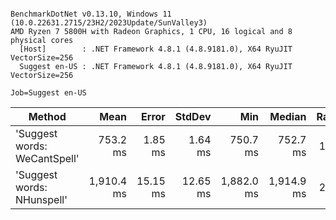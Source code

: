 ```

BenchmarkDotNet v0.13.10, Windows 11 (10.0.22631.2715/23H2/2023Update/SunValley3)
AMD Ryzen 7 5800H with Radeon Graphics, 1 CPU, 16 logical and 8 physical cores
  [Host]        : .NET Framework 4.8.1 (4.8.9181.0), X64 RyuJIT VectorSize=256
  Suggest en-US : .NET Framework 4.8.1 (4.8.9181.0), X64 RyuJIT VectorSize=256

Job=Suggest en-US  

```
| Method                       | Mean       | Error    | StdDev   | Min        | Median     | Ratio | RatioSD |
|----------------------------- |-----------:|---------:|---------:|-----------:|-----------:|------:|--------:|
| &#39;Suggest words: WeCantSpell&#39; |   753.2 ms |  1.85 ms |  1.64 ms |   750.7 ms |   752.7 ms |  1.00 |    0.00 |
| &#39;Suggest words: NHunspell&#39;   | 1,910.4 ms | 15.15 ms | 12.65 ms | 1,882.0 ms | 1,914.9 ms |  2.54 |    0.02 |
